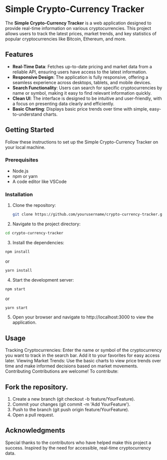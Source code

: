 # Simple Crypto-Currency Tracker

The **Simple Crypto-Currency Tracker** is a web application designed to provide real-time information on various cryptocurrencies. This project allows users to track the latest prices, market trends, and key statistics of popular cryptocurrencies like Bitcoin, Ethereum, and more.

## Features

- **Real-Time Data**: Fetches up-to-date pricing and market data from a reliable API, ensuring users have access to the latest information.
- **Responsive Design**: The application is fully responsive, offering a seamless experience across desktops, tablets, and mobile devices.
- **Search Functionality**: Users can search for specific cryptocurrencies by name or symbol, making it easy to find relevant information quickly.
- **Clean UI**: The interface is designed to be intuitive and user-friendly, with a focus on presenting data clearly and efficiently.
- **Basic Charting**: Displays basic price trends over time with simple, easy-to-understand charts.

## Getting Started

Follow these instructions to set up the Simple Crypto-Currency Tracker on your local machine.

### Prerequisites

- Node.js
- npm or yarn
- A code editor like VSCode

### Installation

1. Clone the repository:

   ```bash
   git clone https://github.com/yourusername/crypto-currency-tracker.git
   ```
   
2. Navigate to the project directory:

  ```bash
  cd crypto-currency-tracker
  ```

3. Install the dependencies:

  ```bash
  npm install
  ```

  or
  
  ```bash
  yarn install
  ```

4. Start the development server:

  ```bash
  npm start
  ```
  
  or
  
  ```bash
  yarn start
  ```

5. Open your browser and navigate to http://localhost:3000 to view the application.

## Usage
Tracking Cryptocurrencies: Enter the name or symbol of the cryptocurrency you want to track in the search bar. Add it to your favorites for easy access later.
Viewing Market Trends: Use the basic charts to view price trends over time and make informed decisions based on market movements.
Contributing
Contributions are welcome! To contribute:

## Fork the repository.
1. Create a new branch (git checkout -b feature/YourFeature).
2. Commit your changes (git commit -m 'Add YourFeature').
3. Push to the branch (git push origin feature/YourFeature).
4. Open a pull request.

## Acknowledgments
Special thanks to the contributors who have helped make this project a success.
Inspired by the need for accessible, real-time cryptocurrency data.
